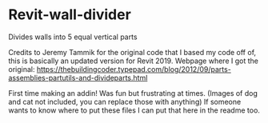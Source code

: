 # Revit-wall-divider
Divides walls into 5 equal vertical parts

Credits to Jeremy Tammik for the original code that I based my code off of, this is basically an updated version for Revit 2019.
Webpage where I got the original: https://thebuildingcoder.typepad.com/blog/2012/09/parts-assemblies-partutils-and-divideparts.html

First time making an addin! Was fun but frustrating at times. (Images of dog and cat not included, you can replace those with anything)
If someone wants to know where to put these files I can put that here in the readme too.
